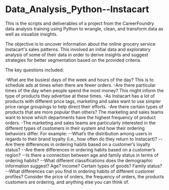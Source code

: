 # Data_Analysis_Python--Instacart

This is the scripts and deliverables of a project from the CareerFoundry data analysis training using Python to wrangle, clean, and transform data as well as visualize insights.

The objective is to uncover information about the online grocery service Instacart's sales patterns. This involved an initial data and exploratory analysis of some of their data in order to derive insights and suggest strategies for better segmentation based on the provided criteria.

The key questions included:

-What are the busiest days of the week and hours of the day? This is to schedule ads at times when there are fewer orders.
-Are there particular times of the day when people spend the most money? This might inform the type of products they advertise at these times.
-As Instacart has a lot of products with different price tags, marketing and sales want to use simpler price range groupings to help direct their efforts.
-Are there certain types of products that are more popular than others? The marketing and sales teams want to know which departments have the highest frequency of product orders.
-The marketing and sales teams are particularly interested in the different types of customers in their system and how their ordering behaviors differ. For example:
--What’s the distribution among users in regards to their brand loyalty (i.e., how often do they return to Instacart)?
--Are there differences in ordering habits based on a customer’s loyalty status?
--Are there differences in ordering habits based on a customer’s region?
--Is there a connection between age and family status in terms of ordering
habits?
--What different classifications does the demographic information suggest?
Age? Income? Certain types of goods? Family status?
--What differences can you find in ordering habits of different customer
profiles? Consider the price of orders, the frequency of orders, the products customers are ordering, and anything else you can think of.
